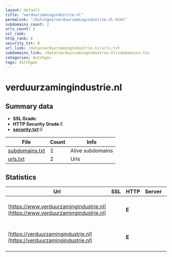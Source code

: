 ```yaml
---
layout: default
title: "verduurzamingindustrie.nl"
permalink: "/dutchgov/verduurzamingindustrie.nl.html"
subdomains_count: 2
urls_count: 2
ssl_rank: 
http_rank: E
security_txt: 0
url_link: /data/verduurzamingindustrie.nl/urls.txt
subdomains_link: /data/verduurzamingindustrie.nl/subdomains.txt
categories: dutchgov
tags: dutchgov
---
```



# verduurzamingindustrie.nl
## Summary data


 - **SSL Grade**:
 - **HTTP Security Grade**:E
 - **[security.txt](https://www.digitaleoverheid.nl/nieuws/standaard-security-txt-nu-verplicht-voor-overheid/)**:0


| File       | Count | Info |
|------------|-------|------|
|[subdomains.txt](/DutchGovScope/data/verduurzamingindustrie.nl/subdomains.txt)|2|Alive subdomains|
|[urls.txt](/DutchGovScope/data/verduurzamingindustrie.nl/urls.txt)|2|Urls|


## Statistics


| Url | SSL | HTTP | Server | Cookie | HSTS | CORS | CTO | CSP | XFO | XXP | RP |FP| Tech |Title |
|--------|-------|-------|------|------|------|------|------|------|------|------|------|------|------|------|
|[https://www.verduurzamingindustrie.nl](https://www.verduurzamingindustrie.nl)| | **E**|| | | | | | | | :white_check_mark: | |HSTS Microsoft ASP.NET YouTube|405 Method not a...|
|[https://verduurzamingindustrie.nl](https://verduurzamingindustrie.nl)| | **E**|| | | | | | | | :white_check_mark: | |HSTS Microsoft ASP.NET YouTube|Object moved|


